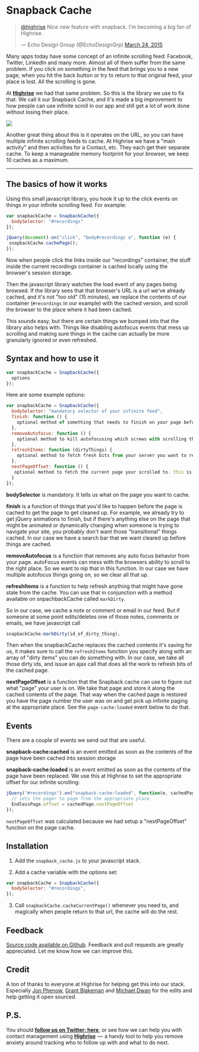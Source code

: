 Snapback Cache
===========

<blockquote class="twitter-tweet" data-lang="en"><p lang="en" dir="ltr"><a href="https://twitter.com/highrise">@highrise</a> Nice new feature with snapback. I&#39;m becoming a big fan of Highrise.</p>&mdash; Echo Design Group (@EchoDesignGrp) <a href="https://twitter.com/EchoDesignGrp/status/580408329530376192">March 24, 2015</a></blockquote>


Many apps today have some concept of an infinite scrolling feed: Facebook, Twitter, LinkedIn and many more. Almost all of them suffer from the same problem. If you click on something in the feed that brings you to a new page, when you hit the back button or try to return to that original feed, your place is lost. All the scrolling is gone. 

At [**Highrise**](http://highrisehq.com) we had that same problem. So this is the library we use to fix that. We call it our Snapback Cache, and it's made a big improvement to how people can use infinite scroll in our app and still get a lot of work done without losing their place. 

![](https://github.com/highrisehq/snapback_cache/blob/master/demo.gif?raw=true)

Another great thing about this is it operates on the URL, so you can have multiple infinite scrolling feeds to cache. At Highrise we have a "main activity" and then activities for a Contact, etc. They each get their separate cache. To keep a manageable memory footprint for your browser, we keep 10 caches as a maximum. 

<hr/>

## The basics of how it works

Using this small javascript library, you hook it up to the click events on things in your infinite scrolling feed. For example: 

```javascript
var snapbackCache = SnapbackCache({
  bodySelector: "#recordings"
});

jQuery(document).on("click", "body#recordings a", function (e) {
 snapbackCache.cachePage();
});
```

Now when people click the links inside our "recordings" container, the stuff inside the current recordings container is cached locally using the browser's session storage. 

Then the javascript library watches the load event of any pages being browsed. If the library sees that that browser's URL is a url we've already cached, and it's not "too old" (15 minutes), we replace the contents of our container (`#recordings` in our example) with the cached version, and scroll the browser to the place where it had been cached. 

This sounds easy, but there are certain things we bumped into that the library also helps with. Things like disabling autofocus events that mess up scrolling and making sure things in the cache can actually be more granularly ignored or even refreshed. 


## Syntax and how to use it

```javascript
var snapbackCache = SnapbackCache({
  options
});
```

Here are some example options: 

```javascript
var snapbackCache = SnapbackCache({
  bodySelector: "mandatory selector of your infinite feed",
  finish: function () {
    optional method of something that needs to finish on your page before caching the page
  },
  removeAutofocus: function () {
    optional method to kill autofocusing which screws with scrolling the page 
  },
  refreshItems: function (dirtyThings) {
    optional method to fetch fresh bits from your server you want to replace in the cache
  },  
  nextPageOffset: function () {
   optional method to fetch the current page your scrolled to. this is so you can track what page you should scroll next. see the page-cache:loaded event. 
  }
});
```

**bodySelector** is mandatory. It tells us what on the page you want to cache. 

**finish** is a function of things that you'd like to happen before the page is cached to get the page to get cleaned up. For example, we already try to get jQuery animations to finish, but if there's anything else on the page that might be animated or dynamically changing when someone is trying to navigate your site, you probably don't want those "transitional" things cached.  In our case we have a search bar that we want cleared up before things are cached.

**removeAutofocus** is a function that removes any auto focus behavior from your page. autoFocus events can mess with the browsers ability to scroll to the right place. So we want to nip that in this function. In our case we have multiple autofocus things going on, so we clear all that up. 

**refreshItems** is a function to help refresh anything that might have gone stale from the cache. You can use that in conjunction with a method available on snpachbackCache called `markDirty`. 

So in our case, we cache a note or comment or email in our feed. But if someone at some point edits/deletes one of those notes, comments or emails, we have javascript call 

```javascript
snapbackCache.markDirty(id_of_dirty_thing); 
```

Then when the snapbackCache replaces the cached contents it's saving for us, it makes sure to call the `refreshItems` function you specify along with an array of "dirty items" you can do something with. In our case, we take all those dirty ids, and issue an ajax call that does all the work to refresh bits of the cached page. 

**nextPageOffset** is a function that the Snapback cache can use to figure out what "page" your user is on. We take that page and store it along the cached contents of the page. That way when the cached page is restored you have the page number the user was on and get pick up infinite paging at the appropriate place. See the `page-cache:loaded` event below to do that.


## Events

There are a couple of events we send out that are useful. 

**snapback-cache:cached** is an event emitted as soon as the contents of the page have been cached into session storage

**snapback-cache:loaded** is an event emitted as soon as the contents of the page have been replaced. We use this at Highrise to set the appropriate offset for our infinite scrolling: 

```javascript
jQuery("#recordings").on("snapback-cache:loaded", function(e, cachedPage) {
  // sets the pager to page from the appropriate place
  EndlessPage.offset = cachedPage.nextPageOffset
});
```

`nextPageOffset` was calculated because we had setup a "nextPageOffset" function on the page cache. 


Installation
------------

1) Add the `snapback_cache.js` to your javascript stack.
 
2) Add a cache variable with the options set: 

```javascript
var snapbackCache = SnapbackCache({
  bodySelector: "#recordings",
});
```

3) Call `snapbackCache.cacheCurrentPage()` whenever you need to, and magically when people return to that url, the cache will do the rest. 


Feedback
--------
[Source code available on Github](https://github.com/highrisehq/snapback_cache). Feedback and pull requests are greatly appreciated.  Let me know how we can improve this.

Credit
--------
A ton of thanks to everyone at Highrise for helping get this into our stack. Especially [Jon Phenow](https://github.com/jphenow), [Grant Blakeman](https://github.com/gblakeman) and [Michael Dwan](https://github.com/michaeldwan) for the edits and help getting it open sourced. 


P.S.
---------------
You should [**follow us on Twitter: here**](http://twitter.com/highrise), or see how we can help you with contact management using [**Highrise**](http://highrisehq.com)  —  a handy tool to help you remove anxiety around tracking who to follow up with and what to do next.
